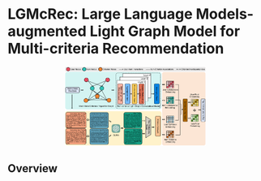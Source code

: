 # LGMcRec: Large Language Models-augmented Light Graph Model for Multi-criteria Recommendation

<p align="center">
<img src="f3.pdf" alt="PLGNNsMCDM" width=55%>
</p>

## **Overview**
